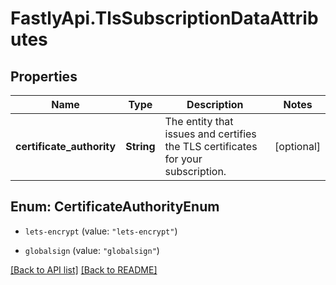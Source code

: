# FastlyApi.TlsSubscriptionDataAttributes

## Properties

Name | Type | Description | Notes
------------ | ------------- | ------------- | -------------
**certificate_authority** | **String** | The entity that issues and certifies the TLS certificates for your subscription. | [optional] 



## Enum: CertificateAuthorityEnum


* `lets-encrypt` (value: `"lets-encrypt"`)

* `globalsign` (value: `"globalsign"`)





[[Back to API list]](../../README.md#endpoints) [[Back to README]](../../README.md)
